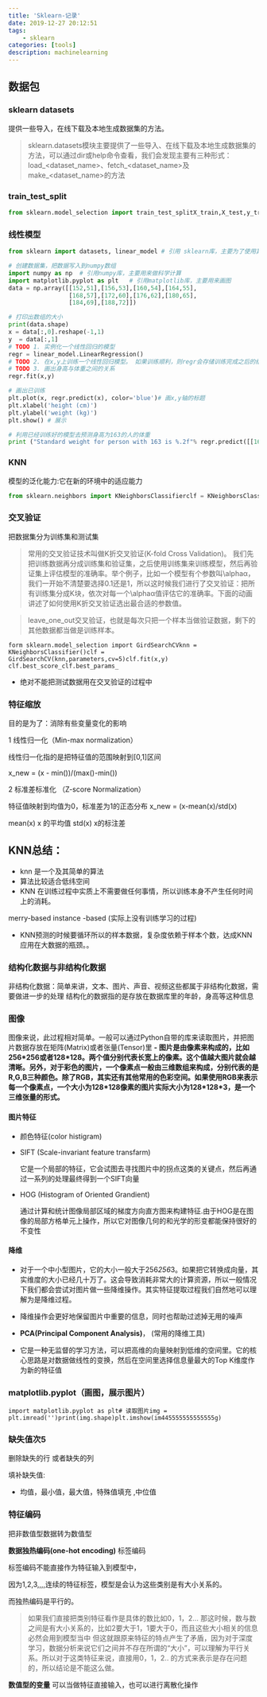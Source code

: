 ```yaml
---
title: 'Sklearn-记录'
date: 2019-12-27 20:12:51
tags: 
	- sklearn
categories: [tools]
description: machinelearning
---
```


## 数据包

### sklearn datasets

提供一些导入，在线下载及本地生成数据集的方法。

> sklearn.datasets模块主要提供了一些导入、在线下载及本地生成数据集的方法，可以通过dir或help命令查看，我们会发现主要有三种形式：load_<dataset_name>、fetch_<dataset_name>及make_<dataset_name>的方法

### train_test_split

```python
from sklearn.model_selection import train_test_splitX_train,X_test,y_train,y_test = train_test_split(X,y,random_state = 2003)
```



### 线性模型

```python
from sklearn import datasets, linear_model # 引用 sklearn库，主要为了使用其中的线性回归模块

# 创建数据集，把数据写入到numpy数组
import numpy as np  # 引用numpy库，主要用来做科学计算
import matplotlib.pyplot as plt   # 引用matplotlib库，主要用来画图
data = np.array([[152,51],[156,53],[160,54],[164,55],
                 [168,57],[172,60],[176,62],[180,65],
                 [184,69],[188,72]])

# 打印出数组的大小
print(data.shape)
x = data[:,0].reshape(-1,1)
y  = data[:,1]
# TODO 1. 实例化一个线性回归的模型
regr = linear_model.LinearRegression()
# TODO 2. 在x,y上训练一个线性回归模型。 如果训练顺利，则regr会存储训练完成之后的结果模型
# TODO 3. 画出身高与体重之间的关系
regr.fit(x,y)

# 画出已训练
plt.plot(x, regr.predict(x), color='blue')# 画x,y轴的标题
plt.xlabel('height (cm)')
plt.ylabel('weight (kg)')
plt.show() # 展示

# 利用已经训练好的模型去预测身高为163的人的体重
print ("Standard weight for person with 163 is %.2f"% regr.predict([[163]]))
```



### KNN

模型的泛化能力:它在新的环境中的适应能力

```python
from sklearn.neighbors import KNeighborsClassifierclf = KNeighborsClassifier(n_neighbors=3)clf.fit(X_train,y_train)correct = np.count_nonzero((clf.predict(X_test)==y_test==True)print("auc is：%3.f"%(corrrect/len(X_test))
```



### 交叉验证

把数据集分为训练集和测试集

> 常用的交叉验证技术叫做K折交叉验证(K-fold Cross Validation)。 我们先把训练数据再分成训练集和验证集，之后使用训练集来训练模型，然后再验证集上评估模型的准确率。举个例子，比如一个模型有个参数叫\alphaα，我们一开始不清楚要选择0.1还是1，所以这时候我们进行了交叉验证：把所有训练集分成K块，依次对每一个\alphaα值评估它的准确率。下面的动画讲述了如何使用K折交叉验证选出最合适的参数值。  

> leave_one_out交叉验证，也就是每次只把一个样本当做验证数据，剩下的其他数据都当做是训练样本。  

```
form sklearn.model_selection import GirdSearchCVknn = KNeighborsClassifier()clf = GirdSearchCV(knn,parameters,cv=5)clf.fit(x,y)
clf.best_score_clf.best_params_
```

- 绝对不能把测试数据用在交叉验证的过程中

### 特征缩放

目的是为了：消除有些变量变化的影响

1 线性归一化（Min-max normalization）

线性归一化指的是把特征值的范围映射到[0,1]区间

x_new  = (x - min())/(max()-min())

2 标准差标准化 （Z-score Normalization）

特征值映射到均值为0，标准差为1的正态分布 x_new = (x-mean(x)/std(x)

mean(x) x 的平均值 std(x) x的标注差

## KNN总结：

- knn 是一个及其简单的算法
- 算法比较适合低纬空间
- KNN 在训练过程中实质上不需要做任何事情，所以训练本身不产生任何时间上的消耗。

merry-based  instance -based  (实际上没有训练学习的过程)

- KNN预测的时候要循环所以的样本数据，复杂度依赖于样本个数，达成KNN应用在大数据的瓶颈。。

### 结构化数据与非结构化数据

非结构化数据：简单来讲，文本、图片、声音、视频这些都属于非结构化数据，需要做进一步的处理 结构化的数据指的是存放在数据库里的年龄，身高等这种信息

### 图像

图像来说，此过程相对简单。一般可以通过Python自带的库来读取图片，并把图片数据存放在矩阵(Matrix)或者张量(Tensor)里  **- 图片是由像素来构成的，比如256\*256或者128\*128。两个值分别代表长宽上的像素。这个值越大图片就会越清晰。另外，对于彩色的图片，一个像素点一般由三维数组来构成，分别代表的是R,G,B三种颜色。除了RGB，其实还有其他常用的色彩空间。如果使用RGB来表示每一个像素点，一个大小为128\*128像素的图片实际大小为128\*128\*3，是一个三维张量的形式。**  

#### 图片特征

- 颜色特征(color histigram)

- SIFT (Scale-invariant feature transfarm)

  它是一个局部的特征，它会试图去寻找图片中的拐点这类的关键点，然后再通过一系列的处理最终得到一个SIFT向量

- HOG (Histogram of Oriented Grandient) 

  通过计算和统计图像局部区域的梯度方向直方图来构建特征.由于HOG是在图像的局部方格单元上操作，所以它对图像几何的和光学的形变都能保持很好的不变性   

#### 降维

- 对于一个中小型图片，它的大小一般大于256*256*3。如果把它转换成向量，其实维度的大小已经几十万了。这会导致消耗非常大的计算资源，所以一般情况下我们都会尝试对图片做一些降维操作。其实特征提取过程我们自然地可以理解为是降维过程。
- 降维操作会更好地保留图片中重要的信息，同时也帮助过滤掉无用的噪声  
- **PCA(Principal Component Analysis)**， (常用的降维工具)

- 它是一种无监督的学习方法，可以把高维的向量映射到低维的空间里。它的核心思路是对数据做线性的变换，然后在空间里选择信息量最大的Top K维度作为新的特征值     

### matplotlib.pyplot（画图，展示图片）

```
import matplotlib.pyplot as plt# 读取图片img = plt.imread('')print(img.shape)plt.imshow(im445555555555555g)
```

### 缺失值次5

删除缺失的行 或者缺失的列

填补缺失值:

- 均值，最小值，最大值，特殊值填充 ,中位值

### 特征编码

把非数值型数据转为数值型

**数据独热编码(one-hot encoding)** 标签编码

标签编码不能直接作为特征输入到模型中，

因为1,2,3,,,,连续的特征标签，模型是会认为这些类别是有大小关系的。

而独热编码是平行的。

> 如果我们直接把类别特征看作是具体的数比如0，1，2… 那这时候，数与数之间是有大小关系的，比如2要大于1，1要大于0，而且这些大小相关的信息必然会用到模型当中  但这就跟原来特征的特点产生了矛盾，因为对于深度学习，数据分析来说它们之间并不存在所谓的“大小”，可以理解为平行关系。所以对于这类特征来说，直接用0，1，2.. 的方式来表示是存在问题的，所以结论是不能这么做。  

**数值型的变量** 可以当做特征直接输入，也可以进行离散化操作  

 